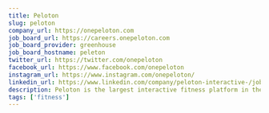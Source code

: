 ```yaml
---
title: Peloton
slug: peloton
company_url: https://onepeloton.com
job_board_url: https://careers.onepeloton.com
job_board_provider: greenhouse
job_board_hostname: peleton
twitter_url: https://twitter.com/onepeloton
facebook_url: https://www.facebook.com/onepeloton
instagram_url: https://www.instagram.com/onepeloton/
linkedin_url: https://www.linkedin.com/company/peloton-interactive-/jobs/
description: Peloton is the largest interactive fitness platform in the world.
tags: ['fitness']
---
```

